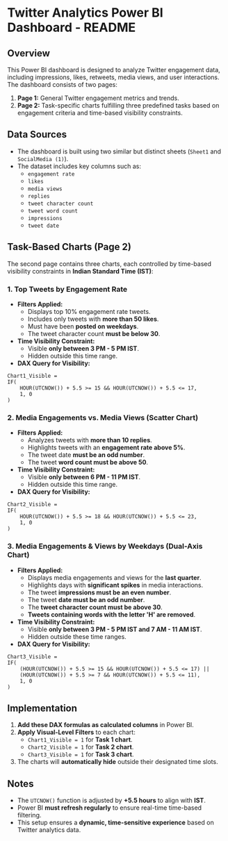 # Twitter Analytics Power BI Dashboard - README

## Overview
This Power BI dashboard is designed to analyze Twitter engagement data, including impressions, likes, retweets, media views, and user interactions. The dashboard consists of two pages:

1. **Page 1:** General Twitter engagement metrics and trends.
2. **Page 2:** Task-specific charts fulfilling three predefined tasks based on engagement criteria and time-based visibility constraints.

## Data Sources
- The dashboard is built using two similar but distinct sheets (`Sheet1` and `SocialMedia (1)`).
- The dataset includes key columns such as:
  - `engagement rate`
  - `likes`
  - `media views`
  - `replies`
  - `tweet character count`
  - `tweet word count`
  - `impressions`
  - `tweet date`

## Task-Based Charts (Page 2)
The second page contains three charts, each controlled by time-based visibility constraints in **Indian Standard Time (IST)**:

### **1. Top Tweets by Engagement Rate**
- **Filters Applied:**
  - Displays top 10% engagement rate tweets.
  - Includes only tweets with **more than 50 likes**.
  - Must have been **posted on weekdays**.
  - The tweet character count **must be below 30**.
- **Time Visibility Constraint:**
  - Visible **only between 3 PM - 5 PM IST**.
  - Hidden outside this time range.
- **DAX Query for Visibility:**
```DAX
Chart1_Visible =
IF(
    HOUR(UTCNOW()) + 5.5 >= 15 && HOUR(UTCNOW()) + 5.5 <= 17,
    1, 0
)
```

### **2. Media Engagements vs. Media Views (Scatter Chart)**
- **Filters Applied:**
  - Analyzes tweets with **more than 10 replies**.
  - Highlights tweets with an **engagement rate above 5%**.
  - The tweet date **must be an odd number**.
  - The tweet **word count must be above 50**.
- **Time Visibility Constraint:**
  - Visible **only between 6 PM - 11 PM IST**.
  - Hidden outside this time range.
- **DAX Query for Visibility:**
```DAX
Chart2_Visible =
IF(
    HOUR(UTCNOW()) + 5.5 >= 18 && HOUR(UTCNOW()) + 5.5 <= 23,
    1, 0
)
```

### **3. Media Engagements & Views by Weekdays (Dual-Axis Chart)**
- **Filters Applied:**
  - Displays media engagements and views for the **last quarter**.
  - Highlights days with **significant spikes** in media interactions.
  - The tweet **impressions must be an even number**.
  - The tweet **date must be an odd number**.
  - The **tweet character count must be above 30**.
  - **Tweets containing words with the letter 'H' are removed**.
- **Time Visibility Constraint:**
  - Visible **only between 3 PM - 5 PM IST and 7 AM - 11 AM IST**.
  - Hidden outside these time ranges.
- **DAX Query for Visibility:**
```DAX
Chart3_Visible =
IF(
    (HOUR(UTCNOW()) + 5.5 >= 15 && HOUR(UTCNOW()) + 5.5 <= 17) ||
    (HOUR(UTCNOW()) + 5.5 >= 7 && HOUR(UTCNOW()) + 5.5 <= 11),
    1, 0
)
```

## Implementation
1. **Add these DAX formulas as calculated columns** in Power BI.
2. **Apply Visual-Level Filters** to each chart:
   - `Chart1_Visible = 1` for **Task 1 chart**.
   - `Chart2_Visible = 1` for **Task 2 chart**.
   - `Chart3_Visible = 1` for **Task 3 chart**.
3. The charts will **automatically hide** outside their designated time slots.

## Notes
- The `UTCNOW()` function is adjusted by **+5.5 hours** to align with **IST**.
- Power BI **must refresh regularly** to ensure real-time time-based filtering.
- This setup ensures a **dynamic, time-sensitive experience** based on Twitter analytics data.
